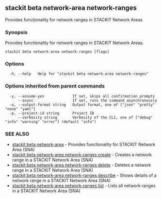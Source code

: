 ## stackit beta network-area network-ranges

Provides functionality for network ranges in STACKIT Network Areas

### Synopsis

Provides functionality for network ranges in STACKIT Network Areas.

```
stackit beta network-area network-ranges [flags]
```

### Options

```
  -h, --help   Help for "stackit beta network-area network-ranges"
```

### Options inherited from parent commands

```
  -y, --assume-yes             If set, skips all confirmation prompts
      --async                  If set, runs the command asynchronously
  -o, --output-format string   Output format, one of ["json" "pretty" "none" "yaml"]
  -p, --project-id string      Project ID
      --verbosity string       Verbosity of the CLI, one of ["debug" "info" "warning" "error"] (default "info")
```

### SEE ALSO

* [stackit beta network-area](./stackit_beta_network-area.md)	 - Provides functionality for STACKIT Network Area (SNA)
* [stackit beta network-area network-ranges create](./stackit_beta_network-area_network-ranges_create.md)	 - Creates a network range in a STACKIT Network Area (SNA)
* [stackit beta network-area network-ranges delete](./stackit_beta_network-area_network-ranges_delete.md)	 - Deletes a network range in a STACKIT Network Area (SNA)
* [stackit beta network-area network-ranges describe](./stackit_beta_network-area_network-ranges_describe.md)	 - Shows details of a network range in a STACKIT Network Area (SNA)
* [stackit beta network-area network-ranges list](./stackit_beta_network-area_network-ranges_list.md)	 - Lists all network ranges in a STACKIT Network Area (SNA)

